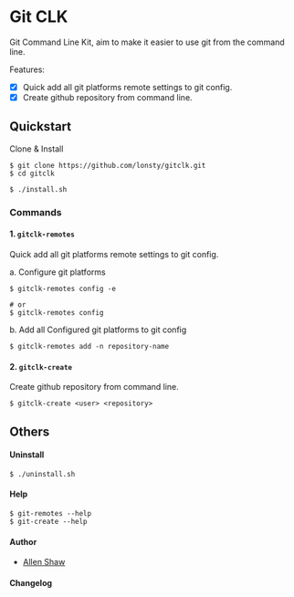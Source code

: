 # Git CLK

Git Command Line Kit, aim to make it easier to use git from the command line.

Features:
- [x] Quick add all git platforms remote settings to git config.
- [x] Create github repository from command line.

## Quickstart

Clone & Install

```shell script
$ git clone https://github.com/lonsty/gitclk.git
$ cd gitclk

$ ./install.sh
```

### Commands

#### 1. `gitclk-remotes`

Quick add all git platforms remote settings to git config.

a. Configure git platforms

```shell script
$ gitclk-remotes config -e

# or
$ gitclk-remotes config
```

b. Add all Configured git platforms to git config

```shell script
$ gitclk-remotes add -n repository-name
```

#### 2. `gitclk-create`

Create github repository from command line.

```shell script
$ gitclk-create <user> <repository>
```

## Others

#### Uninstall

```shell script
$ ./uninstall.sh
```

#### Help

```shell script
$ git-remotes --help
$ git-create --help
```

#### Author

- [Allen Shaw](http://github.com/lonsty)

#### Changelog

